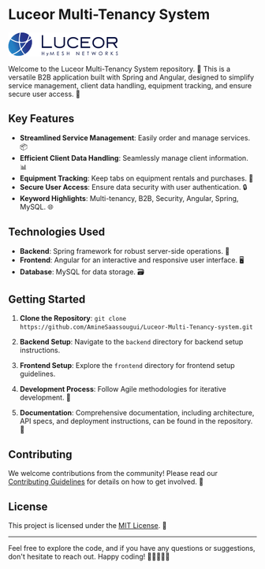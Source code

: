 # Luceor Multi-Tenancy System

![Luceor Logo](frontend/src/assets/images/logo.png)

Welcome to the Luceor Multi-Tenancy System repository. 🚀 This is a versatile B2B application built with Spring and Angular, designed to simplify service management, client data handling, equipment tracking, and ensure secure user access. 🔐

## Key Features

- **Streamlined Service Management**: Easily order and manage services. 📦
- **Efficient Client Data Handling**: Seamlessly manage client information. 📊
- **Equipment Tracking**: Keep tabs on equipment rentals and purchases. 🚛
- **Secure User Access**: Ensure data security with user authentication. 🔒
- **Keyword Highlights**: Multi-tenancy, B2B, Security, Angular, Spring, MySQL. 🌐

## Technologies Used

- **Backend**: Spring framework for robust server-side operations. 🌱
- **Frontend**: Angular for an interactive and responsive user interface. 🖥️
- **Database**: MySQL for data storage. 🗃️

## Getting Started

1. **Clone the Repository**: `git clone https://github.com/AmineSaassougui/Luceor-Multi-Tenancy-system.git`

2. **Backend Setup**: Navigate to the `backend` directory for backend setup instructions.

3. **Frontend Setup**: Explore the `frontend` directory for frontend setup guidelines.

4. **Development Process**: Follow Agile methodologies for iterative development. 🔄

5. **Documentation**: Comprehensive documentation, including architecture, API specs, and deployment instructions, can be found in the repository. 📖

## Contributing

We welcome contributions from the community! Please read our [Contributing Guidelines](CONTRIBUTING.md) for details on how to get involved. 🤝

## License

This project is licensed under the [MIT License](LICENSE). 📜

---

Feel free to explore the code, and if you have any questions or suggestions, don't hesitate to reach out. Happy coding! 🚀👩‍💻👨‍💻
